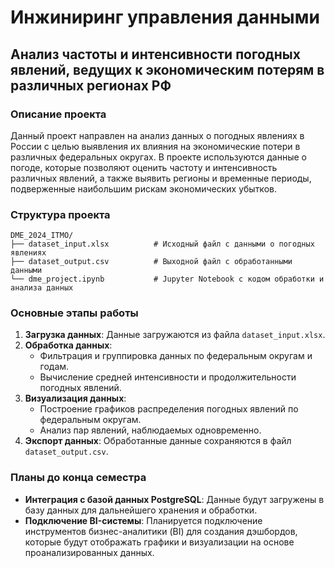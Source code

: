 # Инжиниринг управления данными

## Анализ частоты и интенсивности погодных явлений, ведущих к  экономическим потерям в различных регионах РФ

### Описание проекта
Данный проект направлен на анализ данных о погодных явлениях в России с целью выявления их влияния на экономические потери в различных федеральных округах. В проекте используются данные о погоде, которые позволяют оценить частоту и интенсивность различных явлений, а также выявить регионы и временные периоды, подверженные наибольшим рискам экономических убытков.

### Структура проекта
```
DME_2024_ITMO/
├── dataset_input.xlsx          # Исходный файл с данными о погодных явлениях
├── dataset_output.csv          # Выходной файл с обработанными данными
└── dme_project.ipynb           # Jupyter Notebook с кодом обработки и анализа данных
```

### Основные этапы работы
1. **Загрузка данных**: Данные загружаются из файла `dataset_input.xlsx`.
2. **Обработка данных**: 
   - Фильтрация и группировка данных по федеральным округам и годам.
   - Вычисление средней интенсивности и продолжительности погодных явлений.
3. **Визуализация данных**: 
   - Построение графиков распределения погодных явлений по федеральным округам.
   - Анализ пар явлений, наблюдаемых одновременно.
4. **Экспорт данных**: Обработанные данные сохраняются в файл `dataset_output.csv`.

### Планы до конца семестра
- **Интеграция с базой данных PostgreSQL**: Данные будут загружены в базу данных для дальнейшего хранения и обработки.
- **Подключение BI-системы**: Планируется подключение инструментов бизнес-аналитики (BI) для создания дэшбордов, которые будут отображать графики и визуализации на основе проанализированных данных.
